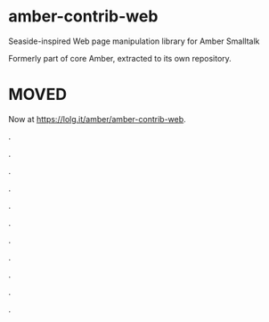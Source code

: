 # amber-contrib-web
Seaside-inspired Web page manipulation library for Amber Smalltalk

Formerly part of core Amber, extracted to its own repository.

MOVED
====

Now at https://lolg.it/amber/amber-contrib-web.

.

.

.

.

.

.

.

.

.

.

.


